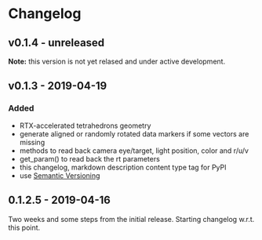 # Changelog

## v0.1.4 - unreleased

**Note:** this version is not yet relased and under active development.

## v0.1.3 - 2019-04-19

### Added
- RTX-accelerated tetrahedrons geometry
- generate aligned or randomly rotated data markers if some vectors are missing
- methods to read back camera eye/target, light position, color and r/u/v
- get_param() to read back the rt parameters
- this changelog, markdown description content type tag for PyPI
- use [Semantic Versioning](https://semver.org/spec/v2.0.0.html)

## 0.1.2.5 - 2019-04-16
Two weeks and some steps from the initial release. Starting changelog w.r.t. this point.
